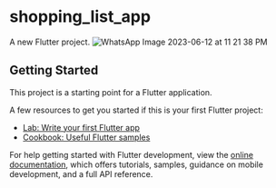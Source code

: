 # shopping_list_app

A new Flutter project.
![WhatsApp Image 2023-06-12 at 11 21 38 PM](https://github.com/ShakilHasan13/shopping_list_app/assets/112377142/3637820b-b9e9-4c1c-ac91-4087536699af)

## Getting Started

This project is a starting point for a Flutter application.

A few resources to get you started if this is your first Flutter project:

- [Lab: Write your first Flutter app](https://docs.flutter.dev/get-started/codelab)
- [Cookbook: Useful Flutter samples](https://docs.flutter.dev/cookbook)

For help getting started with Flutter development, view the
[online documentation](https://docs.flutter.dev/), which offers tutorials,
samples, guidance on mobile development, and a full API reference.
